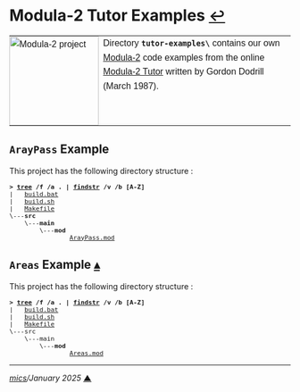 # <span id="top">Modula-2 Tutor Examples</span> <span style="font-size:90%;">[↩](../README.md#top)</span>

<table style="font-family:Helvetica,Arial;line-height:1.6;">
  <tr>
  <td style="border:0;padding:0 8px 0 0;;min-width:160px;">
    <a href="https://en.wikipedia.org/wiki/Modula-2" rel="external"><img src="../docs/images/m2-logo.png" width="160" alt="Modula-2 project"/></a>
  </td>
  <td style="border:0;padding:0;vertical-align:text-top;">
    Directory <strong><code>tutor-examples\</code></strong> contains our own <a href="https://en.wikipedia.org/wiki/Modula-2" rel="external">Modula-2</a> code examples from the online <a href="https://www.modula2.org/tutor/" rel="external">Modula-2 Tutor</a> written by Gordon Dodrill (March 1987).
  </td>
  </tr>
</table>

## <span id="araypass">`ArayPass` Example</span>

This project has the following directory structure :

<pre style="font-size:80%;">
<b>&gt; <a href="https://docs.microsoft.com/en-us/windows-server/administration/windows-commands/tree">tree</a> /f /a . | <a href="https://docs.microsoft.com/en-us/windows-server/administration/windows-commands/findstr">findstr</a> /v /b [A-Z]</b>
|   <a href="./ArayPass/build.bat">build.bat</a>
|   <a href="./ArayPass/build.sh">build.sh</a>
|   <a href="./ArayPass/Makefile">Makefile</a>
\---<b>src</b>
    \---<b>main</b>
        \---<b>mod</b>
                <a href="./ArayPass/src/main/mod/ArayPass.mod">ArayPass.mod</a>
</pre>

## <span id="areas">`Areas` Example</span> [**&#x25B4;**](#top)

This project has the following directory structure :

<pre style="font-size:80%;">
<b>&gt; <a href="https://docs.microsoft.com/en-us/windows-server/administration/windows-commands/tree" rel="external">tree</a> /f /a . | <a href="https://docs.microsoft.com/en-us/windows-server/administration/windows-commands/findstr">findstr</a> /v /b [A-Z]</b>
|   <a href="./Areas/build.bat">build.bat</a>
|   <a href="./Areas/build.sh">build.sh</a>
|   <a href="./Areas/Makefile">Makefile</a>
\---src
    \---main
        \---<b>mod</b>
                <a href="./Areas/src/main/mod/Areas.mod">Areas.mod</a>
</pre>

***

*[mics](https://lampwww.epfl.ch/~michelou/)/January 2025* [**&#9650;**](#top)
<span id="bottom">&nbsp;</span>

<!-- href links -->

[apache_ant_cli]: https://ant.apache.org/manual/running.html
[bash_cli]: https://tldp.org/LDP/Bash-Beginners-Guide/html/sect_02_01.html
[cmd_cli]: https://learn.microsoft.com/en-us/windows-server/administration/windows-commands/cmd
[flix]: https://flix.dev/
[gradle_cli]: https://docs.gradle.org/current/userguide/command_line_interface.html
[jar_cli]: https://docs.oracle.com/en/java/javase/13/docs/specs/man/jar.html
[make_cli]: https://www.gnu.org/software/make/manual/make.html
[scala]: https://www.scala-lang.org/
[scalac_cli]: https://docs.scala-lang.org/overviews/compiler-options/index.html
[sh_cli]: https://www.man7.org/linux/man-pages/man1/bash.1.html
